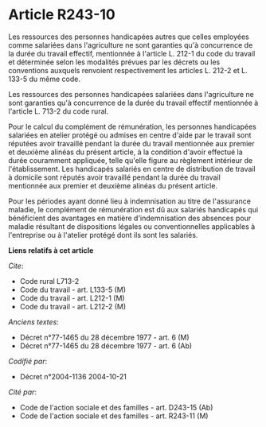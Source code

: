 # Article R243-10

Les ressources des personnes handicapées autres que celles employées comme salariées dans l'agriculture ne sont garanties
qu'à concurrence de la durée du travail effectif, mentionnée à l'article L. 212-1 du code du travail et déterminée selon les
modalités prévues par les décrets ou les conventions auxquels renvoient respectivement les articles L. 212-2 et L. 133-5 du
même code.

Les ressources des personnes handicapées salariées dans l'agriculture ne sont garanties qu'à concurrence de la durée du
travail effectif mentionnée à l'article L. 713-2 du code rural.

Pour le calcul du complément de rémunération, les personnes handicapées salariées en atelier protégé ou admises en centre
d'aide par le travail sont réputées avoir travaillé pendant la durée du travail mentionnée aux premier et deuxième alinéas du
présent article, à la condition d'avoir effectué la durée couramment appliquée, telle qu'elle figure au règlement intérieur
de l'établissement. Les handicapés salariés en centre de distribution de travail à domicile sont réputés avoir travaillé
pendant la durée du travail mentionnée aux premier et deuxième alinéas du présent article.

Pour les périodes ayant donné lieu à indemnisation au titre de l'assurance maladie, le complément de rémunération est dû aux
salariés handicapés qui bénéficient des avantages en matière d'indemnisation des absences pour maladie résultant de
dispositions légales ou conventionnelles applicables à l'entreprise ou à l'atelier protégé dont ils sont les salariés.

**Liens relatifs à cet article**

_Cite_:

  - Code rural L713-2
  - Code du travail - art. L133-5 (M)
  - Code du travail - art. L212-1 (M)
  - Code du travail - art. L212-2 (M)

_Anciens textes_:

  - Décret n°77-1465 du 28 décembre 1977 - art. 6 (M)
  - Décret n°77-1465 du 28 décembre 1977 - art. 6 (Ab)

_Codifié par_:

  - Décret n°2004-1136 2004-10-21

_Cité par_:

  - Code de l'action sociale et des familles - art. D243-15 (Ab)
  - Code de l'action sociale et des familles - art. R243-11 (M)
